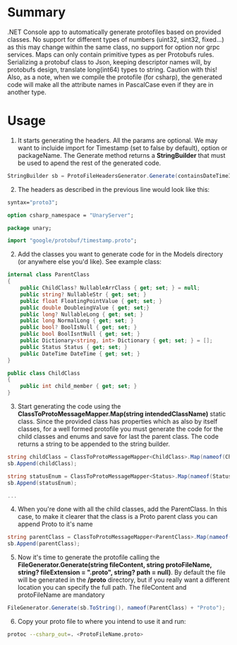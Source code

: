 # Summary
.NET Console app to automatically generate protofiles based on provided classes.
No support for different types of numbers (uint32, sint32, fixed...) as this may change within the same class, no support for option nor grpc services.
Maps can only contain primitive types as per Protobufs rules.
Serializing a protobuf class to Json, keeping descriptor names will, by protobufs design, translate long(int64) types to string. Caution with this! 
Also, as a note, when we compile the protofile (for csharp), the generated code will make all the attribute names in PascalCase even if they are in another type.

# Usage
1. It starts generating the headers. All the params are optional. We may want to incluide import for Timestamp (set to false by default), option or packageName. The Generate method returns a **StringBuilder** that must be used to apend the rest of the generated code.
```csharp
StringBuilder sb = ProtoFileHeadersGenerator.Generate(containsDateTimeImport: true, optionValue: "UnaryServer", packageName: "unary");
```
2. The headers as described in the previous line would look like this:
```proto
syntax="proto3";

option csharp_namespace = "UnaryServer";

package unary;

import "google/protobuf/timestamp.proto";
```

2. Add the classes you want to generate code for in the Models directory (or anywhere else you'd like). See example class:
```csharp
internal class ParentClass
{
    public ChildClass? NullableArrClass { get; set; } = null;
    public string? NullableStr { get; set; }
    public float FloatingPointValue { get; set; }
    public double DoubleingValue { get; set;}
    public long? NullableLong { get; set; }    
    public long NormalLong { get; set; }
    public bool? BoolIsNull { get; set; }    
    public bool BoolIsntNull { get; set; }    
    public Dictionary<string, int> Dictionary { get; set; } = [];
    public Status Status { get; set; }
    public DateTime DateTime { get; set; }
}

public class ChildClass
{
    public int child_member { get; set; }
}
```

3. Start generating the code using the **ClassToProtoMessageMapper<T>.Map(string intendedClassName)** static class. Since the provided class has properties which as also by itself classes, for a well formed protofile you must generate the code for the child classes and enums and save for last the parent class. The code returns a string to be appended to the string builder.
```csharp
string childClass = ClassToProtoMessageMapper<ChildClass>.Map(nameof(ChildClass));
sb.Append(childClass);

string statusEnum = ClassToProtoMessageMapper<Status>.Map(nameof(Status));
sb.Append(statusEnum);

...
```

4. When you're done with all the child classes, add the ParentClass. In this case, to make it clearer that the class is a Proto parent class you can append Proto to it's name
```csharp
string parentClass = ClassToProtoMessageMapper<ParentClass>.Map(nameof(ParentClass) + "Proto");
sb.Append(parentClass);
```

5. Now it's time to generate the protofile calling the **FileGenerator.Generate(string fileContent, string protoFileName, string? fileExtension = ".proto", string? path = null)**. By default the file will be generated in the **/proto** directory, but if you really want a different location you can specify the full path. The fileContent and protoFileName are mandatory
```csharp
FileGenerator.Generate(sb.ToString(), nameof(ParentClass) + "Proto");
```

6. Copy your proto file to where you intend to use it and run:
```bash
protoc --csharp_out=. <ProtoFileName.proto>
```